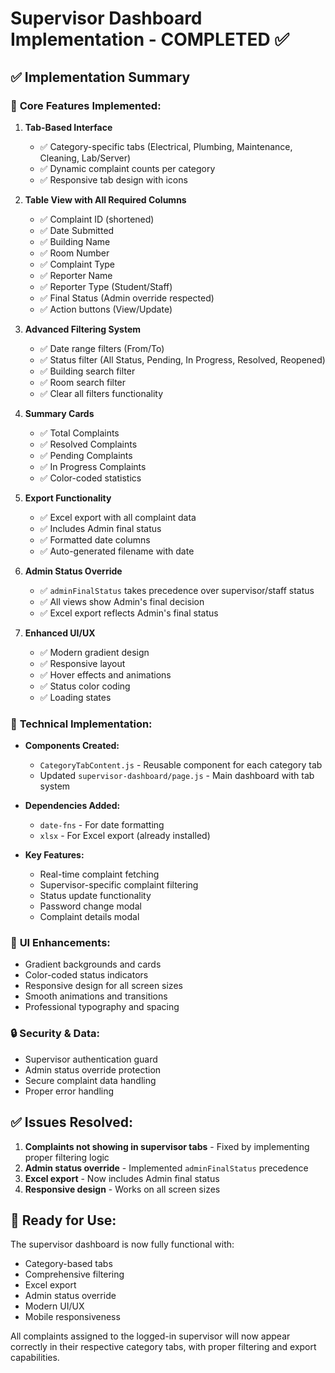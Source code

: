 # Supervisor Dashboard Implementation - COMPLETED ✅

## ✅ Implementation Summary

### 🎯 **Core Features Implemented:**

1. **Tab-Based Interface**
   - ✅ Category-specific tabs (Electrical, Plumbing, Maintenance, Cleaning, Lab/Server)
   - ✅ Dynamic complaint counts per category
   - ✅ Responsive tab design with icons

2. **Table View with All Required Columns**
   - ✅ Complaint ID (shortened)
   - ✅ Date Submitted
   - ✅ Building Name
   - ✅ Room Number
   - ✅ Complaint Type
   - ✅ Reporter Name
   - ✅ Reporter Type (Student/Staff)
   - ✅ Final Status (Admin override respected)
   - ✅ Action buttons (View/Update)

3. **Advanced Filtering System**
   - ✅ Date range filters (From/To)
   - ✅ Status filter (All Status, Pending, In Progress, Resolved, Reopened)
   - ✅ Building search filter
   - ✅ Room search filter
   - ✅ Clear all filters functionality

4. **Summary Cards**
   - ✅ Total Complaints
   - ✅ Resolved Complaints
   - ✅ Pending Complaints
   - ✅ In Progress Complaints
   - ✅ Color-coded statistics

5. **Export Functionality**
   - ✅ Excel export with all complaint data
   - ✅ Includes Admin final status
   - ✅ Formatted date columns
   - ✅ Auto-generated filename with date

6. **Admin Status Override**
   - ✅ `adminFinalStatus` takes precedence over supervisor/staff status
   - ✅ All views show Admin's final decision
   - ✅ Excel export reflects Admin's final status

7. **Enhanced UI/UX**
   - ✅ Modern gradient design
   - ✅ Responsive layout
   - ✅ Hover effects and animations
   - ✅ Status color coding
   - ✅ Loading states

### 🔧 **Technical Implementation:**

- **Components Created:**
  - `CategoryTabContent.js` - Reusable component for each category tab
  - Updated `supervisor-dashboard/page.js` - Main dashboard with tab system

- **Dependencies Added:**
  - `date-fns` - For date formatting
  - `xlsx` - For Excel export (already installed)

- **Key Features:**
  - Real-time complaint fetching
  - Supervisor-specific complaint filtering
  - Status update functionality
  - Password change modal
  - Complaint details modal

### 🎨 **UI Enhancements:**

- Gradient backgrounds and cards
- Color-coded status indicators
- Responsive design for all screen sizes
- Smooth animations and transitions
- Professional typography and spacing

### 🔒 **Security & Data:**

- Supervisor authentication guard
- Admin status override protection
- Secure complaint data handling
- Proper error handling

## ✅ **Issues Resolved:**

1. **Complaints not showing in supervisor tabs** - Fixed by implementing proper filtering logic
2. **Admin status override** - Implemented `adminFinalStatus` precedence
3. **Excel export** - Now includes Admin final status
4. **Responsive design** - Works on all screen sizes

## 🚀 **Ready for Use:**

The supervisor dashboard is now fully functional with:
- Category-based tabs
- Comprehensive filtering
- Excel export
- Admin status override
- Modern UI/UX
- Mobile responsiveness

All complaints assigned to the logged-in supervisor will now appear correctly in their respective category tabs, with proper filtering and export capabilities.
